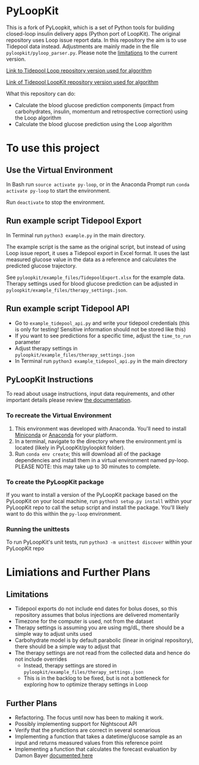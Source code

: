 # PyLoopKit 
This is a fork of PyLoopkit, which is a set of Python tools for building closed-loop insulin delivery apps (Python port of LoopKit).
The original repository uses Loop issue report data. In this repository the aim is to use Tidepool data instead. Adjustments are mainly made in the file `pyloopkit/pyloop_parser.py`. Please note the [limitations](#limitations) to the current version.

[Link to Tidepool Loop repository version used for algorithm](https://github.com/tidepool-org/Loop/tree/8c1dfdba38fbf6588b07cee995a8b28fcf80ef69)

[Link of Tidepool LoopKit repository version used for algorithm](https://github.com/tidepool-org/LoopKit/tree/57a9f2ba65ae3765ef7baafe66b883e654e08391)

What this repository can do:
- Calculate the blood glucose prediction components (impact from carbohydrates, insulin, momentum and retrospective correction) using the Loop algorithm
- Calculate the blood glucose prediction using the Loop algorithm

# To use this project

## Use the Virtual Environment
In Bash run `source activate py-loop`, or in the Anaconda Prompt
run `conda activate py-loop` to start the environment.

Run `deactivate` to stop the environment.

## Run example script Tidepool Export
In Terminal run
`python3 example.py`
in the main directory. 

The example script is the same as the original script, but instead of using Loop issue report, it uses a Tidepool export in Excel format. It uses the last measured glucose value in the data as a reference and calculates the predicted glucose trajectory.

See `pyloopkit/example_files/TidepoolExport.xlsx` for the example data. Therapy settings used for blood glucose prediction can be adjusted in `pyloopkit/example_files/therapy_settings.json`.

## Run example script Tidepool API
- Go to `example_tidepool_api.py` and write your tidepool credentials (this is only for testing! Sensitive information should not be stored like this)
- If you want to see predictions for a specific time, adjust the `time_to_run` parameter
- Adjust therapy settings in `pyloopkit/example_files/therapy_settings.json`
- In Terminal run `python3 example_tidepool_api.py` in the main directory

## PyLoopKit Instructions
To read about usage instructions, input data requirements, and other important details please review [the documentation](pyloopkit/docs/pyloopkit_documentation.md).

### To recreate the Virtual Environment
1. This environment was developed with Anaconda. You'll need to install [Miniconda](https://conda.io/miniconda.html) or [Anaconda](https://anaconda-installer.readthedocs.io/en/latest/) for your platform.
2. In a terminal, navigate to the directory where the environment.yml 
is located (likely in PyLoopKit/pyloopkit folder).
3. Run `conda env create`; this will download all of the package dependencies
and install them in a virtual environment named py-loop. PLEASE NOTE: this
may take up to 30 minutes to complete.

### To create the PyLoopKit package
If you want to install a version of the PyLoopKit package based on the PyLoopKit on your local machine, run `python3 setup.py install` within your PyLoopKit repo to call the setup script and install the package. You'll likely want to do this within the `py-loop` environment.

### Running the unittests
To run PyLoopKit's unit tests, run `python3 -m unittest discover` within your PyLoopKit repo

# Limiations and Further Plans

<a name="limitations"></a> 
## Limitations 
- Tidepool exports do not include end dates for bolus doses, so this repository assumes that bolus injections are delivered momentarily
- Timezone for the computer is used, not from the dataset
- Therapy settings is assuming you are using mg/dL, there should be a simple way to adjust units used
- Carbohydrate model is by default parabolic (linear in original repository), there should be a simple way to adjust that
- The therapy settings are not read from the collected data and hence do not include overrides
	- Instead, therapy settings are stored in `pyloopkit/example_files/therapy_settings.json`
	- This is in the backlog to be fixed, but is not a bottleneck for exploring how to optimize therapy settings in Loop

## Further Plans 
- Refactoring. The focus until now has been to making it work.
- Possibly implementing support for Nightscout API
- Verify that the predictions are correct in several scenarious
- Implementing a function that takes a datetime/glucose sample as an input and returns measured values from this reference point
- Implementing a function that calculates the forecast evaluation by Damon Bayer [documented here](https://docs.google.com/document/d/14AJ9u2oGJiiJU1cWVDf_rC_WdJc0oOj1uIkXutOovQU/edit)














